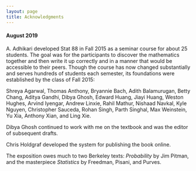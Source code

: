 ```yaml
---
layout: page
title: Acknowledgments
---
```



#### August 2019 ####

A. Adhikari developed Stat 88 in Fall 2015 as a seminar course for about 25 students. The goal was for the participants to discover the mathematics together and then write it up correctly and in a manner that would be accessible to their peers. Though the course has now changed substantially and serves hundreds of students each semester, its foundations were established by the class of Fall 2015:

Shreya Agarwal, Thomas Anthony, Bryannie Bach, Adith Balamurugan, Betty Chang, Aditya Gandhi, Dibya Ghosh, Edward Huang, Jiayi Huang, Weston Hughes, Arvind Iyengar, Andrew Linxie, Rahil Mathur, Nishaad Navkal, Kyle Nguyen, Christopher Sauceda, Rohan Singh, Parth Singhal, Max Weinstein, Yu Xia, Anthony Xian, and Ling Xie.

Dibya Ghosh continued to work with me on the textbook and was the editor of subsequent drafts.

Chris Holdgraf developed the system for publishing the book online.

The exposition owes much to two Berkeley texts: *Probability* by Jim Pitman, and the masterpiece *Statistics* by Freedman, Pisani, and Purves.


